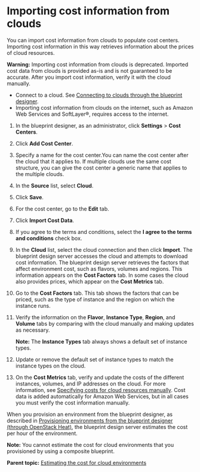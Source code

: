 # Importing cost information from clouds

You can import cost information from clouds to populate cost centers. Importing cost information in this way retrieves information about the prices of cloud resources.

**Warning:** Importing cost information from clouds is deprecated. Imported cost data from clouds is provided as-is and is not guaranteed to be accurate. After you import cost information, verify it with the cloud manually.

-   Connect to a cloud. See [Connecting to clouds through the blueprint designer](security_cloud_connection.md).
-   Importing cost information from clouds on the internet, such as Amazon Web Services and SoftLayer®, requires access to the internet.

1.   In the blueprint designer, as an administrator, click **Settings** \> **Cost Centers**. 
2.  Click **Add Cost Center**. 
3.  Specify a name for the cost center.You can name the cost center after the cloud that it applies to. If multiple clouds use the same cost structure, you can give the cost center a generic name that applies to the multiple clouds.
4.  In the **Source** list, select **Cloud**.
5.  Click **Save**.
6.  For the cost center, go to the **Edit** tab. 
7.  Click **Import Cost Data**.
8.  If you agree to the terms and conditions, select the **I agree to the terms and conditions** check box.
9.   In the **Cloud** list, select the cloud connection and then click **Import**. The blueprint design server accesses the cloud and attempts to download cost information. The blueprint design server retrieves the factors that affect environment cost, such as flavors, volumes and regions. This information appears on the **Cost Factors** tab. In some cases the cloud also provides prices, which appear on the **Cost Metrics** tab.
10. Go to the **Cost Factors** tab. This tab shows the factors that can be priced, such as the type of instance and the region on which the instance runs.
11. Verify the information on the **Flavor**, **Instance Type**, **Region**, and **Volume** tabs by comparing with the cloud manually and making updates as necessary. 

    **Note:** The **Instance Types** tab always shows a default set of instance types.

12. Update or remove the default set of instance types to match the instance types on the cloud.
13.  On the **Cost Metrics** tab, verify and update the costs of the different instances, volumes, and IP addresses on the cloud. For more information, see [Specifying costs for cloud resources manually](cost_center_clouds.md). Cost data is added automatically for Amazon Web Services, but in all cases you must verify the cost information manually.

When you provision an environment from the blueprint designer, as described in [Provisioning environments from the blueprint designer \(through OpenStack Heat\)](env_provision_edt.md), the blueprint design server estimates the cost per hour of the environment.

**Note:** You cannot estimate the cost for cloud environments that you provisioned by using a composite blueprint.

**Parent topic:** [Estimating the cost for cloud environments](../../com.ibm.edt.doc/topics/cost_ov.md)

